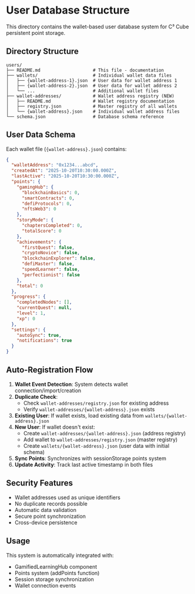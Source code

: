 # User Database Structure

This directory contains the wallet-based user database system for C³ Cube persistent point storage.

## Directory Structure

```
users/
├── README.md                    # This file - documentation
├── wallets/                     # Individual wallet data files
│   ├── {wallet-address-1}.json  # User data for wallet address 1
│   ├── {wallet-address-2}.json  # User data for wallet address 2
│   └── ...                      # Additional wallet files
├── wallet-addresses/            # Wallet address registry (NEW)
│   ├── README.md                # Wallet registry documentation
│   ├── registry.json            # Master registry of all wallets
│   └── {wallet-address}.json    # Individual wallet address files
└── schema.json                  # Database schema reference
```

## User Data Schema

Each wallet file (`{wallet-address}.json`) contains:

```json
{
  "walletAddress": "0x1234...abcd",
  "createdAt": "2025-10-20T10:30:00.000Z",
  "lastActive": "2025-10-20T10:30:00.000Z",
  "points": {
    "gamingHub": {
      "blockchainBasics": 0,
      "smartContracts": 0,
      "defiProtocols": 0,
      "nftsWeb3": 0
    },
    "storyMode": {
      "chaptersCompleted": 0,
      "totalScore": 0
    },
    "achievements": {
      "firstQuest": false,
      "cryptoNovice": false,
      "blockchainExplorer": false,
      "defiMaster": false,
      "speedLearner": false,
      "perfectionist": false
    },
    "total": 0
  },
  "progress": {
    "completedNodes": [],
    "currentQuest": null,
    "level": 1,
    "xp": 0
  },
  "settings": {
    "autoSync": true,
    "notifications": true
  }
}
```

## Auto-Registration Flow

1. **Wallet Event Detection**: System detects wallet connection/import/creation
2. **Duplicate Check**: 
   - Check `wallet-addresses/registry.json` for existing address
   - Verify `wallet-addresses/{wallet-address}.json` exists
3. **Existing User**: If wallet exists, load existing data from `wallets/{wallet-address}.json`
4. **New User**: If wallet doesn't exist:
   - Create `wallet-addresses/{wallet-address}.json` (address registry)
   - Add wallet to `wallet-addresses/registry.json` (master registry)
   - Create `wallets/{wallet-address}.json` (user data with initial schema)
5. **Sync Points**: Synchronizes with sessionStorage points system
6. **Update Activity**: Track last active timestamp in both files

## Security Features

- Wallet addresses used as unique identifiers
- No duplicate records possible
- Automatic data validation
- Secure point synchronization
- Cross-device persistence

## Usage

This system is automatically integrated with:
- GamifiedLearningHub component
- Points system (addPoints function)
- Session storage synchronization
- Wallet connection events